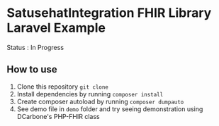 # SatusehatIntegration FHIR Library Laravel Example
Status : In Progress

## How to use
1. Clone this repository ```git clone```
2. Install dependencies by running ```composer install```
3. Create composer autoload by running ```composer dumpauto```
4. See demo file in ```demo``` folder and try seeing demonstration using DCarbone's PHP-FHIR class
